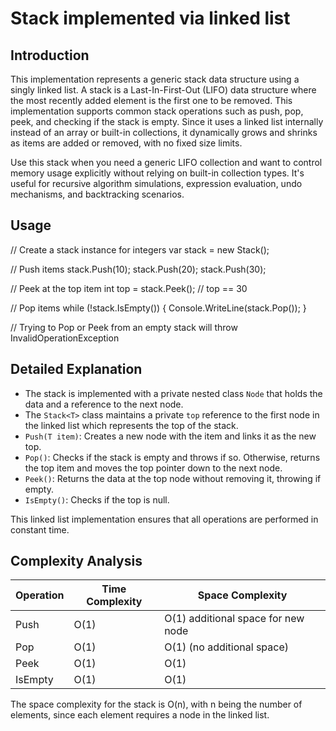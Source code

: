 # Stack implemented via linked list

## Introduction

This implementation represents a generic stack data structure using a singly linked list. A stack is a Last-In-First-Out (LIFO) data structure where the most recently added element is the first one to be removed. This implementation supports common stack operations such as push, pop, peek, and checking if the stack is empty. Since it uses a linked list internally instead of an array or built-in collections, it dynamically grows and shrinks as items are added or removed, with no fixed size limits.

Use this stack when you need a generic LIFO collection and want to control memory usage explicitly without relying on built-in collection types. It's useful for recursive algorithm simulations, expression evaluation, undo mechanisms, and backtracking scenarios.

## Usage

// Create a stack instance for integers
var stack = new Stack<int>();

// Push items
stack.Push(10);
stack.Push(20);
stack.Push(30);

// Peek at the top item
int top = stack.Peek(); // top == 30

// Pop items
while (!stack.IsEmpty())
{
    Console.WriteLine(stack.Pop());
}

// Trying to Pop or Peek from an empty stack will throw InvalidOperationException

## Detailed Explanation

- The stack is implemented with a private nested class `Node` that holds the data and a reference to the next node.
- The `Stack<T>` class maintains a private `top` reference to the first node in the linked list which represents the top of the stack.
- `Push(T item)`: Creates a new node with the item and links it as the new top.
- `Pop()`: Checks if the stack is empty and throws if so. Otherwise, returns the top item and moves the top pointer down to the next node.
- `Peek()`: Returns the data at the top node without removing it, throwing if empty.
- `IsEmpty()`: Checks if the top is null.

This linked list implementation ensures that all operations are performed in constant time.

## Complexity Analysis

| Operation | Time Complexity | Space Complexity |
|-----------|-----------------|------------------|
| Push      | O(1)            | O(1) additional space for new node |
| Pop       | O(1)            | O(1) (no additional space)         |
| Peek      | O(1)            | O(1)                             |
| IsEmpty   | O(1)            | O(1)                             |

The space complexity for the stack is O(n), with n being the number of elements, since each element requires a node in the linked list.